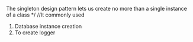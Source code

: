The singleton design pattern lets us create no more than a single instance of a class */
//It commonly used
1. Database instance creation
2. To create logger